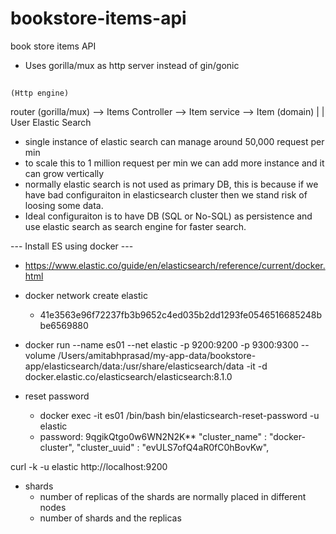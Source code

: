 # bookstore-items-api
book store items API
- Uses gorilla/mux as http server instead of gin/gonic

##

    (Http engine)
router (gorilla/mux) --> Items Controller --> Item service --> Item (domain)
        |                              |
      User                       Elastic Search

- single instance of elastic search can manage around 50,000 request per min
- to scale this to 1 million request per min we can add more instance and it can grow vertically
- normally elastic search is not used as primary DB, this is because if we have bad configuraiton in 
elasticsearch cluster then we stand risk of loosing some data.
- Ideal configuraiton is to have DB (SQL or No-SQL) as persistence and use elastic search as search engine for faster search.


--- Install ES using docker ---
- https://www.elastic.co/guide/en/elasticsearch/reference/current/docker.html
- docker network create elastic
  - 41e3563e96f72237fb3b9652c4ed035b2dd1293fe0546516685248bbe6569880
- docker run --name es01 --net elastic -p 9200:9200 -p 9300:9300 --volume /Users/amitabhprasad/my-app-data/bookstore-app/elasticsearch/data:/usr/share/elasticsearch/data -it -d docker.elastic.co/elasticsearch/elasticsearch:8.1.0 

- reset password 
  - docker exec -it es01 /bin/bash
     bin/elasticsearch-reset-password -u elastic
  - password: 9qgikQtgo0w6WN2N2K**
    "cluster_name" : "docker-cluster",
    "cluster_uuid" : "evULS7ofQ4aR0fC0hBovKw",

curl -k -u  elastic http://localhost:9200

- shards 
  - number of replicas of the shards are normally placed in different nodes
  - number of shards and the replicas
